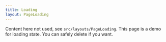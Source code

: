 ```yaml
---
title: Loading
layout: PageLoading
---
```

Content here not used, see ``src/layouts/PageLoading``.
This page is a demo for loading state.
You can safely delete if you want.
